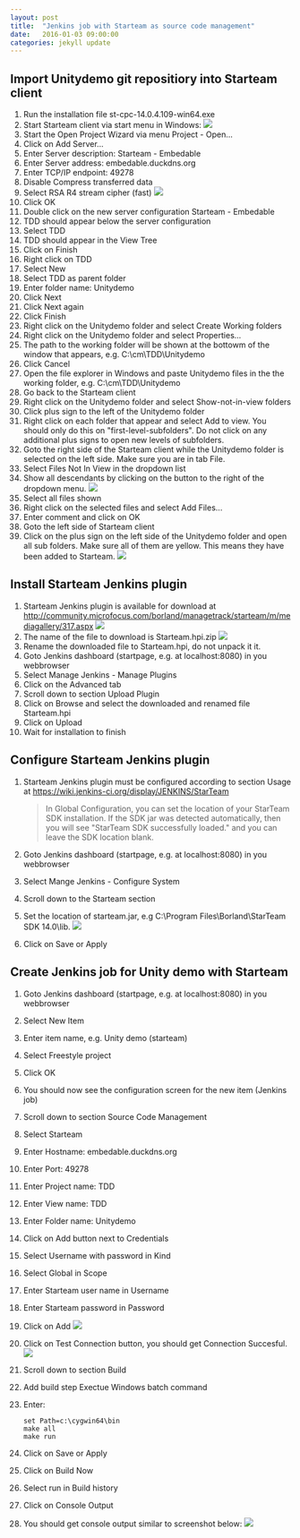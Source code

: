 ```yaml
---
layout: post
title:  "Jenkins job with Starteam as source code management"
date:   2016-01-03 09:00:00
categories: jekyll update
---
```


## Import Unitydemo git repositiory into Starteam client

1. Run the installation file st-cpc-14.0.4.109-win64.exe
1. Start Starteam client via start menu in Windows:
   ![](/assets/starteam-jenkins/007_starteam_client_start_menu.png) 
1. Start the Open Project Wizard via menu Project - Open...
1. Click on Add Server...
1. Enter Server description: Starteam - Embedable
1. Enter Server address: embedable.duckdns.org
1. Enter TCP/IP endpoint: 49278
1. Disable Compress transferred data
1. Select RSA R4 stream cipher (fast)
   ![](/assets/starteam-jenkins/008_starteam_client_server_configuration.png)
1. Click OK 
1. Double click on the new server configuration Starteam - Embedable
1. TDD should appear below the server configuration
1. Select TDD
1. TDD should appear in the View Tree
1. Click on Finish
1. Right click on TDD
1. Select New
1. Select TDD as parent folder
1. Enter folder name: Unitydemo
1. Click Next
1. Click Next again
1. Click Finish
1. Right click on the Unitydemo folder and select Create Working folders
1. Right click on the Unitydemo folder and select Properties...
1. The path to the working folder will be shown at the bottowm of the window that appears, e.g. C:\cm\TDD\Unitydemo
1. Click Cancel
1. Open the file explorer in Windows and paste Unitydemo files in the the working folder, e.g. C:\cm\TDD\Unitydemo
1. Go back to the Starteam client
1. Right click on the Unitydemo folder and select Show-not-in-view folders
1. Click plus sign to the left of the Unitydemo folder
1. Right click on each folder that appear and select Add to view. You should only do this on "first-level-subfolders". Do not click on any additional plus signs to open new levels of subfolders.
1. Goto the right side of the Starteam client while the Unitydemo folder is selected on the left side. Make sure you are in tab File.
1. Select Files Not In View in the dropdown list
1. Show all descendants by clicking on the button to the right of the dropdown menu.
   ![](/assets/starteam-jenkins/009_starteam_client_show_all_descendants.png)
1. Select all files shown
1. Right click on the selected files and select Add Files...
1. Enter comment and click on OK
1. Goto the left side of Starteam client
1. Click on the plus sign on the left side of the Unitydemo folder and open all sub folders. Make sure all of them are yellow. This means they have been added to Starteam.
   ![](/assets/starteam-jenkins/010_starteam_client_folder_view.png)

## Install Starteam Jenkins plugin

1. Starteam Jenkins plugin is available for download at http://community.microfocus.com/borland/managetrack/starteam/m/mediagallery/317.aspx
   ![](/assets/starteam-jenkins/001_download_starteam_jenkins_plugin.png)
1. The name of the file to download is Starteam.hpi.zip
   ![](/assets/starteam-jenkins/002_download_starteam_jenkins_plugin.png)
1. Rename the downloaded file to Starteam.hpi, do not unpack it it.
1. Goto Jenkins dashboard (startpage, e.g. at localhost:8080) in you webbrowser
1. Select Manage Jenkins - Manage Plugins
1. Click on the Advanced tab
1. Scroll down to section Upload Plugin
1. Click on Browse and select the downloaded and renamed file Starteam.hpi
1. Click on Upload
1. Wait for installation to finish

## Configure Starteam Jenkins plugin

1. Starteam Jenkins plugin must be configured according to section Usage at https://wiki.jenkins-ci.org/display/JENKINS/StarTeam

   > In Global Configuration, you can set the location of your StarTeam SDK installation. If the SDK jar was detected automatically,
   > then you will see "StarTeam SDK successfully loaded." and you can leave the SDK location blank.

2. Goto Jenkins dashboard (startpage, e.g. at localhost:8080) in you webbrowser
1. Select Mange Jenkins - Configure System
1. Scroll down to the Starteam section
1. Set the location of starteam.jar, e.g C:\Program Files\Borland\StarTeam SDK 14.0\lib.
   ![](/assets/starteam-jenkins/003_starteam_jenkins_plugin_configuration.png)
1. Click on Save or Apply

## Create Jenkins job for Unity demo with Starteam

1. Goto Jenkins dashboard (startpage, e.g. at localhost:8080) in you webbrowser
1. Select New Item
1. Enter item name, e.g. Unity demo (starteam)
1. Select Freestyle project
1. Click OK
1. You should now see the configuration screen for the new item (Jenkins job)
1. Scroll down to section Source Code Management
1. Select Starteam
1. Enter Hostname: embedable.duckdns.org
1. Enter Port: 49278
1. Enter Project name: TDD
1. Enter View name: TDD
1. Enter Folder name: Unitydemo
1. Click on Add button next to Credentials
1. Select Username with password in Kind
1. Select Global in Scope
1. Enter Starteam user name in Username
1. Enter Starteam password in Password
1. Click on Add
   ![](/assets/starteam-jenkins/004_new_credentials.png)
1. Click on Test Connection button, you should get Connection Succesful.
   ![](/assets/starteam-jenkins/005_starteam_configuration_in_jenkins_job.png)  
1. Scroll down to section Build
1. Add build step Exectue Windows batch command
1. Enter:

       set Path=c:\cygwin64\bin
       make all
       make run

1. Click on Save or Apply
1. Click on Build Now
1. Select run in Build history
1. Click on Console Output
1. You should get console output similar to screenshot below:
   ![](/assets/starteam-jenkins/006_unity_demo_starteam_console_output.png)
